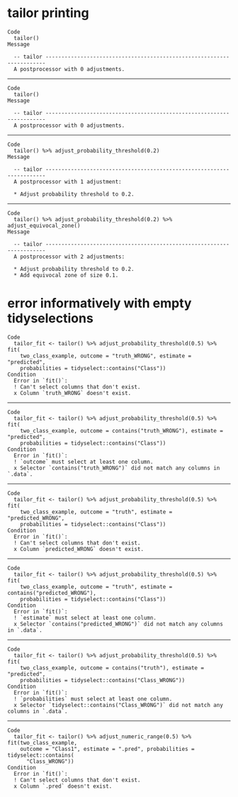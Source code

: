 # tailor printing

    Code
      tailor()
    Message
      
      -- tailor ----------------------------------------------------------------------
      A postprocessor with 0 adjustments.

---

    Code
      tailor()
    Message
      
      -- tailor ----------------------------------------------------------------------
      A postprocessor with 0 adjustments.

---

    Code
      tailor() %>% adjust_probability_threshold(0.2)
    Message
      
      -- tailor ----------------------------------------------------------------------
      A postprocessor with 1 adjustment:
      
      * Adjust probability threshold to 0.2.

---

    Code
      tailor() %>% adjust_probability_threshold(0.2) %>% adjust_equivocal_zone()
    Message
      
      -- tailor ----------------------------------------------------------------------
      A postprocessor with 2 adjustments:
      
      * Adjust probability threshold to 0.2.
      * Add equivocal zone of size 0.1.

# error informatively with empty tidyselections

    Code
      tailor_fit <- tailor() %>% adjust_probability_threshold(0.5) %>% fit(
        two_class_example, outcome = "truth_WRONG", estimate = "predicted",
        probabilities = tidyselect::contains("Class"))
    Condition
      Error in `fit()`:
      ! Can't select columns that don't exist.
      x Column `truth_WRONG` doesn't exist.

---

    Code
      tailor_fit <- tailor() %>% adjust_probability_threshold(0.5) %>% fit(
        two_class_example, outcome = contains("truth_WRONG"), estimate = "predicted",
        probabilities = tidyselect::contains("Class"))
    Condition
      Error in `fit()`:
      ! `outcome` must select at least one column.
      x Selector `contains("truth_WRONG")` did not match any columns in `.data`.

---

    Code
      tailor_fit <- tailor() %>% adjust_probability_threshold(0.5) %>% fit(
        two_class_example, outcome = "truth", estimate = "predicted_WRONG",
        probabilities = tidyselect::contains("Class"))
    Condition
      Error in `fit()`:
      ! Can't select columns that don't exist.
      x Column `predicted_WRONG` doesn't exist.

---

    Code
      tailor_fit <- tailor() %>% adjust_probability_threshold(0.5) %>% fit(
        two_class_example, outcome = "truth", estimate = contains("predicted_WRONG"),
        probabilities = tidyselect::contains("Class"))
    Condition
      Error in `fit()`:
      ! `estimate` must select at least one column.
      x Selector `contains("predicted_WRONG")` did not match any columns in `.data`.

---

    Code
      tailor_fit <- tailor() %>% adjust_probability_threshold(0.5) %>% fit(
        two_class_example, outcome = contains("truth"), estimate = "predicted",
        probabilities = tidyselect::contains("Class_WRONG"))
    Condition
      Error in `fit()`:
      ! `probabilities` must select at least one column.
      x Selector `tidyselect::contains("Class_WRONG")` did not match any columns in `.data`.

---

    Code
      tailor_fit <- tailor() %>% adjust_numeric_range(0.5) %>% fit(two_class_example,
        outcome = "Class1", estimate = ".pred", probabilities = tidyselect::contains(
          "Class_WRONG"))
    Condition
      Error in `fit()`:
      ! Can't select columns that don't exist.
      x Column `.pred` doesn't exist.

